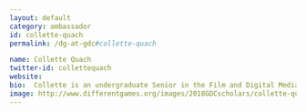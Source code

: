 ```yaml
---
layout: default
category: ambassador
id: collette-quach
permalink: /dg-at-gdc#collette-quach

name: Collette Quach
twitter-id: collettequach
website: 
bio:  Collette is an undergraduate Senior in the Film and Digital Media department at UC Santa Cruz. She is a writer for film and video games as well as a documentary filmmaker. Her other interests include Asian American studies, race in Fantasy/Science Fiction, community organizing, and Oral History.
image: http://www.differentgames.org/images/2018GDCscholars/collette-quach.png
---
```

